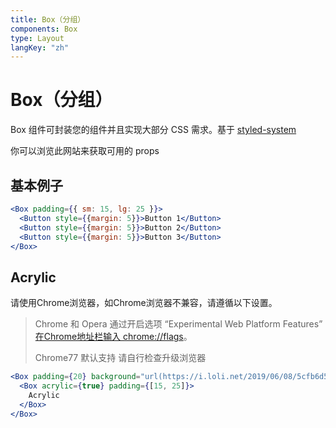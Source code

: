 ```yaml
---
title: Box（分组）
components: Box
type: Layout
langKey: "zh"
---
```


# Box（分组）

<p class="description">Box 组件可封装您的组件并且实现大部分 CSS 需求。基于 <a href="https://styled-system.com/">styled-system</a></p>

你可以浏览此网站来获取可用的 props

## 基本例子

```jsx
<Box padding={{ sm: 15, lg: 25 }}>
  <Button style={{margin: 5}}>Button 1</Button>
  <Button style={{margin: 5}}>Button 2</Button>
  <Button style={{margin: 5}}>Button 3</Button>
</Box>
```

## Acrylic

请使用Chrome浏览器，如Chrome浏览器不兼容，请遵循以下设置。

> Chrome 和 Opera 通过开启选项 “Experimental Web Platform Features” [在Chrome地址栏输入 chrome://flags](https://webdesign.tutsplus.com/tutorials/css-backdrop-filters--cms-27314)。
> 
> Chrome77 默认支持 请自行检查升级浏览器

```jsx
<Box padding={20} background="url(https://i.loli.net/2019/06/08/5cfb6d5a7456419123.jpg) center/cover fixed">
  <Box acrylic={true} padding={[15, 25]}>
    Acrylic
  </Box>
</Box>
```
